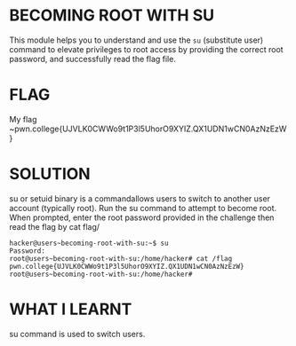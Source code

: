 # BECOMING ROOT WITH SU

This module helps you to understand and use the `su` (substitute user) command to elevate privileges to root access by providing the correct root password, and successfully read the flag file.

# FLAG

My flag ~pwn.college{UJVLK0CWWo9t1P3l5UhorO9XYIZ.QX1UDN1wCN0AzNzEzW}

# SOLUTION

su or setuid binary is a commandallows users to switch to another user account (typically root). Run the su command to attempt to become root.
When prompted, enter the root password provided in the challenge
then read the flag by cat flag/

```
hacker@users~becoming-root-with-su:~$ su
Password:
root@users~becoming-root-with-su:/home/hacker# cat /flag
pwn.college{UJVLK0CWWo9t1P3l5UhorO9XYIZ.QX1UDN1wCN0AzNzEzW}
root@users~becoming-root-with-su:/home/hacker#

```


# WHAT I LEARNT

su command is used to switch users.


